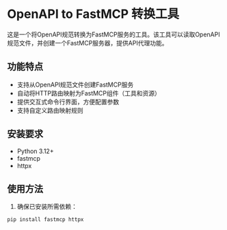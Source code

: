 # OpenAPI to FastMCP 转换工具

这是一个将OpenAPI规范转换为FastMCP服务的工具。该工具可以读取OpenAPI规范文件，并创建一个FastMCP服务器，提供API代理功能。

## 功能特点

- 支持从OpenAPI规范文件创建FastMCP服务
- 自动将HTTP路由映射为FastMCP组件（工具和资源）
- 提供交互式命令行界面，方便配置参数
- 支持自定义路由映射规则

## 安装要求

- Python 3.12+
- fastmcp
- httpx

## 使用方法

1. 确保已安装所需依赖：

```bash
pip install fastmcp httpx